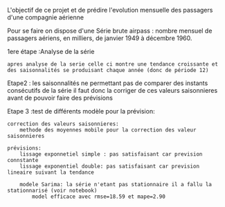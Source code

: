 
L'objectif de ce projet et de prédire l'evolution mensuelle des passagers d'une compagnie aérienne

Pour se faire on dispose d'une Série  brute airpass : nombre mensuel de passagers aériens, en milliers, de janvier 1949 à décembre 1960.


1ere étape :Analyse de la série

    apres analyse de la serie celle ci montre une tendance croissante et des saisonnalités se produisant chaque année (donc de période 12)


Etape2 :
    les saisonnalités ne permettant pas de comparer des instants consécutifs de la série il faut donc la corriger de ces valeurs saisonnieres avant de pouvoir faire des prévisions


Etape 3 :test de différents modèle  pour la prévision:

    correction des valeurs saisonnieres:
        methode des moyennes mobile pour la correction des valeur saisonnieres

    prévisions:
        lissage exponnetiel simple : pas satisfaisant car prevision connstante
        lissage exponentiel double: pas satisfaisant car prevision lineaire suivant la tendance

        modele Sarima: la série n'etant pas stationnaire il a fallu la stationnarisé (voir notebook)
            model efficace avec rmse=18.59 et mape=2.90
